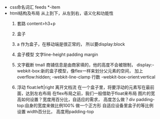 - css命名词汇
  feeds *-item
- html结构及布局
 从上到下，从左到右，语义化和功能性
  1. 套路
  content>h3+p
  2. 盒子
  3. a 作为盒子，在移动端是很正常的，
    所以要display:block
  4. 盒子模型
   文字line-height padding margin
  5. 文字截断
    tmall 商铺信息是由商家填的，他的高度不会被限制，
    display:-webkit-box:新的盒子模型，像flex一样来划分父元素的空间，
    加上overflow:hidden;
    -webkit-line-clamp 行数
    -webkit-box-orient:vertical
  
  6. 浮动 float:left|right
  离开文档流
  在一个盒子里，将要浮动的元素写在最前面，达到左右布局
  在flex布局之前，我们一般借助于float来布局
  图片的宽高如何设置？宽度用百分比，自适应的需求，
  高度怎么做？div padding-top:自身的宽度来做比例100% 做一个正方形
  自适应设备里盒子的等比例设置 width百分比，
  高度用padding-top